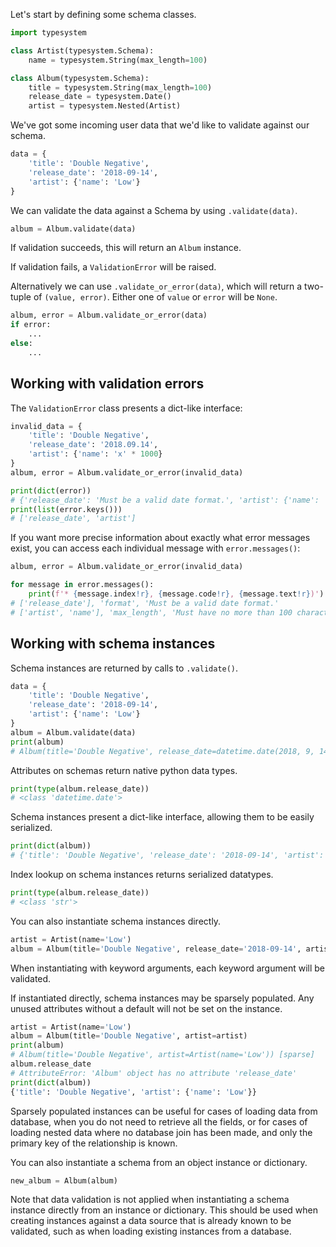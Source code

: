 Let's start by defining some schema classes.

```python
import typesystem

class Artist(typesystem.Schema):
    name = typesystem.String(max_length=100)

class Album(typesystem.Schema):
    title = typesystem.String(max_length=100)
    release_date = typesystem.Date()
    artist = typesystem.Nested(Artist)
```

We've got some incoming user data that we'd like to validate against our schema.

```python
data = {
    'title': 'Double Negative',
    'release_date': '2018-09-14',
    'artist': {'name': 'Low'}
}
```

We can validate the data against a Schema by using `.validate(data)`.

```python
album = Album.validate(data)
```

If validation succeeds, this will return an `Album` instance.

If validation fails, a `ValidationError` will be raised.

Alternatively we can use `.validate_or_error(data)`, which will return a
two-tuple of `(value, error)`. Either one of `value` or `error` will be `None`.

```python
album, error = Album.validate_or_error(data)
if error:
    ...
else:
    ...
```

## Working with validation errors

The `ValidationError` class presents a dict-like interface:

```python
invalid_data = {
    'title': 'Double Negative',
    'release_date': '2018.09.14',
    'artist': {'name': 'x' * 1000}
}
album, error = Album.validate_or_error(invalid_data)

print(dict(error))
# {'release_date': 'Must be a valid date format.', 'artist': {'name': 'Must have no more than 100 characters.'}}
print(list(error.keys()))
# ['release_date', 'artist']
```

If you want more precise information about exactly what error messages exist,
you can access each individual message with `error.messages()`:

```python
album, error = Album.validate_or_error(invalid_data)

for message in error.messages():
    print(f'* {message.index!r}, {message.code!r}, {message.text!r})')
# ['release_date'], 'format', 'Must be a valid date format.'
# ['artist', 'name'], 'max_length', 'Must have no more than 100 characters.'
```

## Working with schema instances

Schema instances are returned by calls to `.validate()`.

```python
data = {
    'title': 'Double Negative',
    'release_date': '2018-09-14',
    'artist': {'name': 'Low'}
}
album = Album.validate(data)
print(album)
# Album(title='Double Negative', release_date=datetime.date(2018, 9, 14), artist=Artist(name='Low'))
```

Attributes on schemas return native python data types.

```python
print(type(album.release_date))
# <class 'datetime.date'>
```

Schema instances present a dict-like interface, allowing them to be easily serialized.

```python
print(dict(album))
# {'title': 'Double Negative', 'release_date': '2018-09-14', 'artist': {'name': 'Low'}}
```

Index lookup on schema instances returns serialized datatypes.

```python
print(type(album.release_date))
# <class 'str'>
```

You can also instantiate schema instances directly.

```python
artist = Artist(name='Low')
album = Album(title='Double Negative', release_date='2018-09-14', artist=artist)
```

When instantiating with keyword arguments, each keyword argument will be validated.

If instantiated directly, schema instances may be sparsely populated. Any unused
attributes without a default will not be set on the instance.

```python
artist = Artist(name='Low')
album = Album(title='Double Negative', artist=artist)
print(album)
# Album(title='Double Negative', artist=Artist(name='Low')) [sparse]
album.release_date
# AttributeError: 'Album' object has no attribute 'release_date'
print(dict(album))
{'title': 'Double Negative', 'artist': {'name': 'Low'}}
```

Sparsely populated instances can be useful for cases of loading data from database,
when you do not need to retrieve all the fields, or for cases of loading nested
data where no database join has been made, and only the primary key of the relationship
is known.

You can also instantiate a schema from an object instance or dictionary.

```python
new_album = Album(album)
```

Note that data validation is not applied when instantiating a schema instance
directly from an instance or dictionary. This should be used when creating
instances against a data source that is already known to be validated, such as
when loading existing instances from a database.
